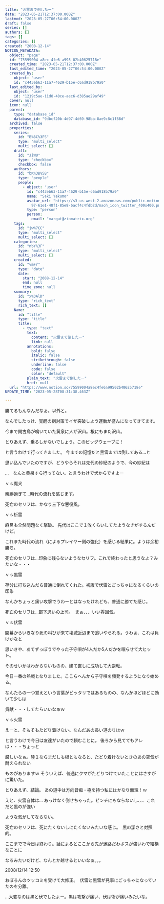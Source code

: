 ```yaml
---
title: "火雷まで倒したー"
date: "2023-05-21T12:37:00.000Z"
lastmod: "2023-05-27T06:54:00.000Z"
draft: false
series: []
authors: []
tags: []
categories: []
created: "2008-12-14"
NOTION_METADATA:
  object: "page"
  id: "75599004-a8ec-4fe6-a995-02b40625718e"
  created_time: "2023-05-21T12:37:00.000Z"
  last_edited_time: "2023-05-27T06:54:00.000Z"
  created_by:
    object: "user"
    id: "c443eb63-11a7-4629-b15e-c6ad918b79a0"
  last_edited_by:
    object: "user"
    id: "1219c5ae-11d8-48ce-aec6-d385ae29af49"
  cover: null
  icon: null
  parent:
    type: "database_id"
    database_id: "9dbcf20b-4d97-4d69-98ba-8ae9c8c1f58d"
  archived: false
  properties:
    series:
      id: "B%3C%3FS"
      type: "multi_select"
      multi_select: []
    draft:
      id: "JiWU"
      type: "checkbox"
      checkbox: false
    authors:
      id: "bK%3B%5B"
      type: "people"
      people:
        - object: "user"
          id: "c443eb63-11a7-4629-b15e-c6ad918b79a0"
          name: "Saki Yakumo"
          avatar_url: "https://s3-us-west-2.amazonaws.com/public.notion-static.com/3ad1c4\
            97-61e1-48f1-85e8-6acf4c4fdb2d/maoh_icon_twitter_400x400.png"
          type: "person"
          person:
            email: "marqut@ziomatrix.org"
    tags:
      id: "jw%7CC"
      type: "multi_select"
      multi_select: []
    categories:
      id: "nbY%3F"
      type: "multi_select"
      multi_select: []
    created:
      id: "vmFr"
      type: "date"
      date:
        start: "2008-12-14"
        end: null
        time_zone: null
    summary:
      id: "x%3AlD"
      type: "rich_text"
      rich_text: []
    Name:
      id: "title"
      type: "title"
      title:
        - type: "text"
          text:
            content: "火雷まで倒したー"
            link: null
          annotations:
            bold: false
            italic: false
            strikethrough: false
            underline: false
            code: false
            color: "default"
          plain_text: "火雷まで倒したー"
          href: null
  url: "https://www.notion.so/75599004a8ec4fe6a99502b40625718e"
UPDATE_TIME: "2023-05-28T08:31:38.463Z"

---
```

<link rel="stylesheet" href="https://cdn.jsdelivr.net/npm/katex@0.16.2/dist/katex.min.css" integrity="sha384-bYdxxUwYipFNohQlHt0bjN/LCpueqWz13HufFEV1SUatKs1cm4L6fFgCi1jT643X" crossorigin="anonymous">


勝てるもんなんだなぁ。以外と。


なんでしたっけ、覚醒の刻対策でイザ突破しよう運動が盛んになってきてます。


今まで閑古鳥が鳴いていた黄泉に人が沢山。根にもまた沢山。


とりあえず、乗るしかないでしょう。このビッグウェーブに！


と言うわけで行ってきました。 今までの記憶だと黒雷までは倒してある…と


思い込んでいたのですが、どうやらそれは先代の紗紀のようで、今の紗紀は


…　なんと黄泉すら行ってない。と言うわけで犬からですよー


ｖｓ魔犬


楽勝過ぎて…時代の流れを感じます。


死亡のセリフは、かなり三下な悪役風。


ｖｓ析雷


麻呂も全然問題なく撃破。 先代はここで１敗くらいしてたようなきがするんだけど。


これまた時代の流れ（によるプレイヤー側の強化）を感じる結果に。ようは余裕勝ち。


死亡のセリフは…印象に残らないようなセリフ。これで終わったと思うなよ？みたいな・・・


ｖｓ黒雷


存分に打ち込んだら普通に倒れてくれた。初版で伏雷とごっちゃになるくらいの印象


なんかちょっと痛い攻撃でうわーとはなったけれども、普通に勝てた感じ。


死亡のセリフは…部下思いの上司。　まぁ、、、いい雰囲気。


ｖｓ伏雷


開幕からいきなり死の叫びが来て壊滅近辺まで追いやられる。うわぁ、これは負けかなと


思いきや、あてずっぽうでやった子守唄が4人だか5人だかを眠らせて大ヒット。


そのせいかはわからないものの、建て直しに成功して大逆転。


今日一番の熱戦となりました。ここらへんから子守唄を頻発するようになり始める。


なんたらの一つ覚えという言葉がピッタリではあるものの、なんかほどほどに効いて少しは


貢献・・・してたらいいなぁｗ


ｖｓ火雷


えーと、そもそもたどり着けない。なんだあの長い道のりはｗ


と言うわけで今日は友達がいたので頼むことに。 後ろから見ててもアレは・・・ちょっと


厳しいなぁ。陸１ならまだしも根ともなると、たどり着けないときのあの空気が耐えられない


ものがありますｗ そういえば、普通にクマがたどりつけていたことにはさすがに驚いた。


とりあえず、結論。 あの道中は方向音痴・極を持つ私にはかなり無理！ｗ


えと、火雷自体は… あっけなく倒せちゃった。ピンチにもならないし、、、これだと黒のが強い


ような気がしてならない。


死亡のセリフは、死にたくないしにたくないみたいな感じ。　黒の潔さと対照的。


ここまでで今日は終わり。話によるとここから先が迷路だわボスが強いわで結構なことに


なるみたいだけど、なんとか越せるといいなぁ。。。


2008/12/14 12:50


おぼろんのツッコミを受けて大修正。　伏雷と黒雷が見事にごっちゃになっていたのを分離。


…大変なのは黒と伏でしたよー。黒は攻撃が痛い、伏は術が痛いみたいな。

